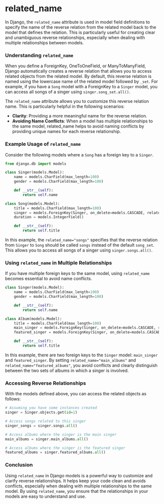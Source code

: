 
# related_name

In Django, the `related_name` attribute is used in model field definitions to specify the name of the reverse relation from the related model back to the model that defines the relation. This is particularly useful for creating clear and unambiguous reverse relationships, especially when dealing with multiple relationships between models.

### Understanding `related_name`

When you define a ForeignKey, OneToOneField, or ManyToManyField, Django automatically creates a reverse relation that allows you to access related objects from the related model. By default, this reverse relation is named using the lowercase name of the related model followed by `_set`. For example, if you have a `Song` model with a ForeignKey to a `Singer` model, you can access all songs of a singer using `singer.song_set.all()`.

The `related_name` attribute allows you to customize this reverse relation name. This is particularly helpful in the following scenarios:

- **Clarity**: Providing a more meaningful name for the reverse relation.
- **Avoiding Name Conflicts**:  When a model has multiple relationships to the same model, related_name helps to avoid naming conflicts by providing unique names for each reverse relationship.

### Example Usage of `related_name`

Consider the following models where a `Song` has a foreign key to a `Singer`.

```python
from django.db import models

class Singer(models.Model):
    name = models.CharField(max_length=100)
    gender = models.CharField(max_length=100)

    def __str__(self):
        return self.name

class Song(models.Model):
    title = models.CharField(max_length=100)
    singer = models.ForeignKey(Singer, on_delete=models.CASCADE, related_name="songs")
    duration = models.IntegerField()

    def __str__(self):
        return self.title
```

In this example, the `related_name="songs"` specifies that the reverse relation from `Singer` to `Song` should be called `songs` instead of the default `song_set`. This allows you to access all songs of a singer using `singer.songs.all()`.

### Using `related_name` in Multiple Relationships

If you have multiple foreign keys to the same model, using `related_name` becomes essential to avoid name conflicts.

```python
class Singer(models.Model):
    name = models.CharField(max_length=100)
    gender = models.CharField(max_length=100)

    def __str__(self):
        return self.name

class Album(models.Model):
    title = models.CharField(max_length=100)
    main_singer = models.ForeignKey(Singer, on_delete=models.CASCADE, related_name="main_albums")
    featured_singer = models.ForeignKey(Singer, on_delete=models.CASCADE, related_name="featured_albums")

    def __str__(self):
        return self.title
```

In this example, there are two foreign keys to the `Singer` model: `main_singer` and `featured_singer`. By setting `related_name="main_albums"` and `related_name="featured_albums"`, you avoid conflicts and clearly distinguish between the two sets of albums in which a singer is involved.

### Accessing Reverse Relationships

With the models defined above, you can access the related objects as follows:

```python
# Assuming you have some instances created
singer = Singer.objects.get(id=1)

# Access songs related to this singer
singer_songs = singer.songs.all()

# Access albums where the singer is the main singer
main_albums = singer.main_albums.all()

# Access albums where the singer is the featured singer
featured_albums = singer.featured_albums.all()
```

### Conclusion

Using `related_name` in Django models is a powerful way to customize and clarify reverse relationships. It helps keep your code clean and avoids conflicts, especially when dealing with multiple relationships to the same model. By using `related_name`, you ensure that the relationships in your models are easy to understand and use.